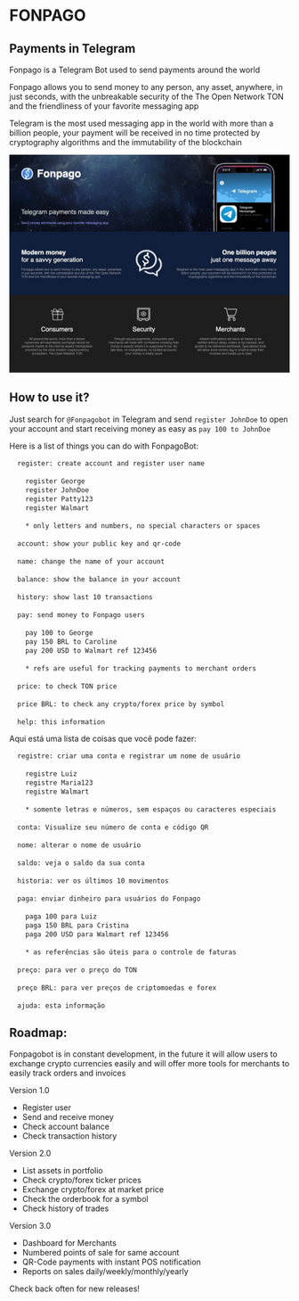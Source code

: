 # FONPAGO

## Payments in Telegram

Fonpago is a Telegram Bot used to send payments around the world

Fonpago allows you to send money to any person, any asset, anywhere, in just seconds, with the unbreakable security of the The Open Network TON and the friendliness of your favorite messaging app

Telegram is the most used messaging app in the world with more than a billion people, your payment will be received in no time protected by cryptography algorithms and the immutability of the blockchain

![Webshot](public/media/webshot.jpg)

## How to use it?

Just search for `@Fonpagobot` in Telegram and send `register JohnDoe` to open your account and start receiving money as easy as `pay 100 to JohnDoe`

Here is a list of things you can do with FonpagoBot:

```
  register: create account and register user name

    register George
    register JohnDoe
    register Patty123
    register Walmart

    * only letters and numbers, no special characters or spaces

  account: show your public key and qr-code

  name: change the name of your account

  balance: show the balance in your account

  history: show last 10 transactions

  pay: send money to Fonpago users

    pay 100 to George
    pay 150 BRL to Caroline
    pay 200 USD to Walmart ref 123456

    * refs are useful for tracking payments to merchant orders

  price: to check TON price

  price BRL: to check any crypto/forex price by symbol

  help: this information
```

Aqui está uma lista de coisas que você pode fazer:

```
  registre: criar uma conta e registrar um nome de usuário

    registre Luiz
    registre Maria123
    registre Walmart

    * somente letras e números, sem espaços ou caracteres especiais

  conta: Visualize seu número de conta e código QR

  nome: alterar o nome de usuário

  saldo: veja o saldo da sua conta
  
  historia: ver os últimos 10 movimentos
  
  paga: enviar dinheiro para usuários do Fonpago

    paga 100 para Luiz
    paga 150 BRL para Cristina
    paga 200 USD para Walmart ref 123456

    * as referências são úteis para o controle de faturas

  preço: para ver o preço do TON

  preço BRL: para ver preços de criptomoedas e forex

  ajuda: esta informação
```

## Roadmap:

Fonpagobot is in constant development, in the future it will allow users to exchange crypto currencies easily and will offer more tools for merchants to easily track orders and invoices

Version 1.0

- Register user
- Send and receive money
- Check account balance
- Check transaction history

Version 2.0

- List assets in portfolio
- Check crypto/forex ticker prices
- Exchange crypto/forex at market price
- Check the orderbook for a symbol
- Check history of trades

Version 3.0

- Dashboard for Merchants
- Numbered points of sale for same account
- QR-Code payments with instant POS notification
- Reports on sales daily/weekly/monthly/yearly

Check back often for new releases!